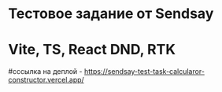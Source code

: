 # Тестовое задание от Sendsay 
# Vite, TS, React DND, RTK
#сссылка на деплой - https://sendsay-test-task-calcularor-constructor.vercel.app/
